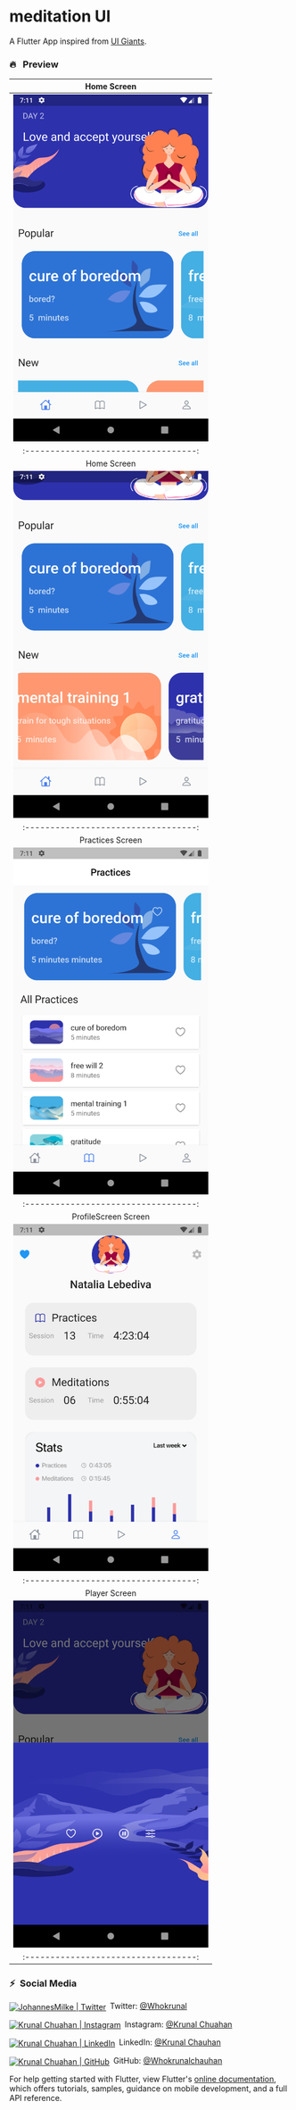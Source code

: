 # meditation UI

A Flutter App inspired from [UI Giants](https://www.uplabs.com/posts/meditation-ios-app).

### 🔥&ensp; Preview
|              Home Screen             | 
| :----------------------------------: |
|<img src="screenshots/HomeScreen.png" width="350" ></a><br>|
| :----------------------------------: |
|              Home Screen             |
|<img src="screenshots/HomeScreen2.png" width="350"></a><br>|
| :----------------------------------: |
|              Practices Screen        |
|<img src="screenshots/Practices.png" width="350"></a><br>|
| :----------------------------------: |
|              ProfileScreen Screen    |         
|<img src="screenshots/profile.png" width="350"></a><br>|
| :----------------------------------: |
|              Player Screen           |
|<img src="screenshots/player.png" width="350"></a><br>|
| :----------------------------------: |





### ⚡&ensp;Social Media


[<img align="center" alt="JohannesMilke | Twitter" width="28px" src="https://firebasestorage.googleapis.com/v0/b/web-johannesmilke.appspot.com/o/other%2Fsocial%2Ftwitter.png?alt=media" />](https://twitter.com/Whokrunal)&ensp;Twitter: [@Whokrunal](hhttps://twitter.com/Whokrunal "Twitter Krunal Chuahan")

[<img align="center" alt="Krunal Chuahan | Instagram" width="28px" src="https://firebasestorage.googleapis.com/v0/b/web-johannesmilke.appspot.com/o/other%2Fsocial%2Finstagram.png?alt=media" />](https://instagram.com/kruuunaaal)&ensp;Instagram: [@Krunal Chuahan](https://instagram.com/kruuunaaal "Instagram Krunal Chuahan")



[<img align="center" alt="Krunal Chuahan | LinkedIn" width="28px" src="https://firebasestorage.googleapis.com/v0/b/web-johannesmilke.appspot.com/o/other%2Fsocial%2Flinkedin.png?alt=media" />](https://linkedin.com/in/krunalchuahan)&ensp;LinkedIn: [@Krunal Chauhan](https://www.linkedin.com/in/krunalchauhan/ "LinkedIn Krunal Chauhan")

[<img align="center" alt="Krunal Chuahan | GitHub" width="28px" src="https://firebasestorage.googleapis.com/v0/b/web-johannesmilke.appspot.com/o/other%2Fsocial%2Fgithub.png?alt=media" />](https://github.com/JohannesMilke)&ensp;GitHub: [@Whokrunalchauhan](https://github.com/Whokrunalchauhan "GitHub Krunal Chauhan")


For help getting started with Flutter, view Flutter's
[online documentation](https://flutter.dev/docs), which offers tutorials,
samples, guidance on mobile development, and a full API reference.
